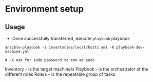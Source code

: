 # Environment setup

## Usage

- Once successfully transferred, execute `playbook` playbook

```shell
ansible-playbook -i inventories/local/hosts.yml -K playbook-dev-machine.yml

# -K ask for sudo password to run as sudo
```

Inventory - is the target machine/s
Playbook - is the orchestrator of the different roles
Role/s - is the repeatable group of tasks
